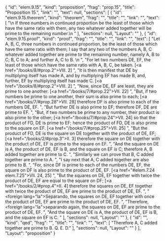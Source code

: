 {
  "id": "elem.9.15",
  "kind": "proposition",
  "frag": "prop.15",
  "title": "Proposition 15.",
  "link": "",
  "text": null,
  "sections": [
    {
      "id": "elem.9.15.theorem",
      "kind": "theorem",
      "frag": "",
      "title": "",
      "link": "",
      "text": [
        "\n       If three numbers in continued proportion be the least of those which have the same ratio with them, any two whatever added together will be prime to the remaining number.\n      "
      ],
      "sections": null,
      "Layout": ""
    },
    {
      "id": "elem.9.15.proof",
      "kind": "proof",
      "frag": "",
      "title": "",
      "link": "",
      "text": [
        "Let A, B, C, three numbers in continued proportion, be the least of those which have the same ratio with them; I say that any two of the numbers A, B, C whatever added together are prime to the remaining number, namely A, B to C; B, C to A; and further A, C to B. \n      ",
        "For let two numbers DE, EF, the least of those which have the same ratio with A, B, C, be taken. [<a href=\"/books/8/#prop.2\">VIII. 2</a>] ",
        "It is then manifest that DE by multiplying itself has made A, and by multiplying EF has made B, and, further, EF by multiplying itself has made C. [<a href=\"/books/8/#prop.2\">VIII. 2</a>] ",
        "Now, since DE, EF are least, they are prime to one another. [<a href=\"/books/7/#prop.22\">VII. 22</a>] ",
        "But, if two numbers be prime to one another, their sum is also prime to each; [<a href=\"/books/7/#prop.28\">VII. 28</a>] therefore DF is also prime to each of the numbers DE, EF. ",
        "But further DE is also prime to EF; therefore DF, DE are prime to EF. ",
        "But, if two numbers be prime to any number, their product is also prime to the other; [<a href=\"/books/7/#prop.24\">VII. 24</a>] so that the product of FD, DE is prime to EF; hence the product of FD, DE is also prime to the square on EF. [<a href=\"/books/7/#prop.25\">VII. 25</a>] ",
        "But the product of FD, DE is the square on DE together with the product of DE, EF; [<a href=\"/books/2/#prop.3\">II. 3</a>] therefore the square on DE together with the product of DE, EF is prime to the square on EF. ",
        "And the square on DE is A, the product of DE, EF is B, and the square on EF is C; therefore A, B added together are prime to C. ",
        "Similarly we can prove that B, C added together are prime to A. ",
        "I say next that A, C added together are also prime to B. ",
        "For, since DF is prime to each of the numbers DE, EF, the square on DF is also prime to the product of DE, EF. [<a href=\"#elem.7.24 elem.7.25\">VII. 24, 25</a>] ",
        "But the squares on DE, EF together with twice the product of DE, EF are equal to the square on DF; [<a href=\"/books/2/#prop.4\">II. 4</a>] therefore the squares on DE, EF together with twice the product of DE, EF are prime to the product of DE, EF. ",
        "<foreign lang=\"la\">Separando</foreign>, the squares on DE, EF together with once the product of DE, EF are prime to the product of DE, EF. ",
        "Therefore, <foreign lang=\"la\">separando</foreign> again, the squares on DE, EF are prime to the product of DE, EF. ",
        "And the square on DE is A, the product of DE, EF is B, and the square on EF is C. "
      ],
      "sections": null,
      "Layout": ""
    },
    {
      "id": "",
      "kind": "qed",
      "frag": "",
      "title": "",
      "link": "",
      "text": [
        "Therefore A, C added together are prime to B. Q. E. D."
      ],
      "sections": null,
      "Layout": ""
    }
  ],
  "Layout": "proposition"
}
